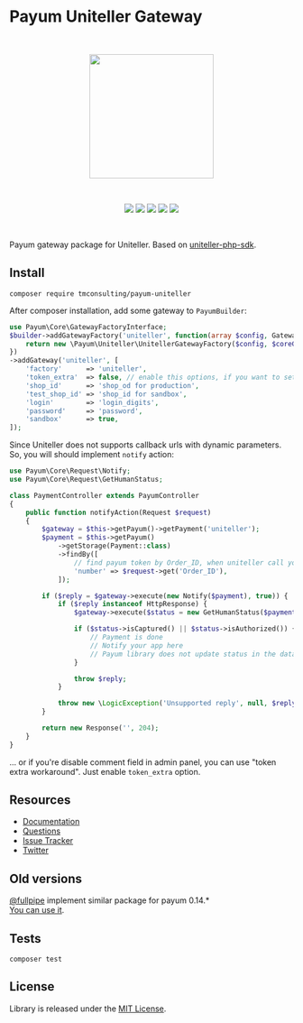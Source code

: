 # Payum Uniteller Gateway

<br />

<p align="center">
    <img src="https://www.uniteller.ru//local/templates/index/img/base/logo.svg" width="220" />
</p>

<br />

<p align="center">
    <img src="https://travis-ci.org/tmconsulting/payum-uniteller-gateway.svg?branch=master" />
    <img src="https://poser.pugx.org/tmconsulting/payum-uniteller-gateway/v/stable" />
    <img src="https://poser.pugx.org/tmconsulting/payum-uniteller-gateway/v/unstable" />
    <img src="https://poser.pugx.org/tmconsulting/payum-uniteller-gateway/license" />
    <img src="https://poser.pugx.org/tmconsulting/payum-uniteller-gateway/composerlock" />
</p>

<br />

Payum gateway package for Uniteller. Based on [uniteller-php-sdk](https://github.com/tmconsulting/uniteller-php-sdk).

## Install

`composer require tmconsulting/payum-uniteller`

After composer installation, add some gateway to `PayumBuilder`:

```php
use Payum\Core\GatewayFactoryInterface;
$builder->addGatewayFactory('uniteller', function(array $config, GatewayFactoryInterface $coreGatewayFactory) {
    return new \Payum\Uniteller\UnitellerGatewayFactory($config, $coreGatewayFactory);
})
->addGateway('uniteller', [
    'factory'      => 'uniteller',
    'token_extra'  => false, // enable this options, if you want to set token to comment field.
    'shop_id'      => 'shop_od for production',
    'test_shop_id' => 'shop_id for sandbox',
    'login'        => 'login_digits',
    'password'     => 'password',
    'sandbox'      => true,
]);
```

Since Uniteller does not supports callback urls with dynamic parameters. So, you will should implement `notify` action:

```php
use Payum\Core\Request\Notify;
use Payum\Core\Request\GetHumanStatus;

class PaymentController extends PayumController
{
    public function notifyAction(Request $request)
    {
        $gateway = $this->getPayum()->getPayment('uniteller');
        $payment = $this->getPayum()
            ->getStorage(Payment::class)
            ->findBy([
                // find payum token by Order_ID, when uniteller call you callback url
                'number' => $request->get('Order_ID'),
            ]);

        if ($reply = $gateway->execute(new Notify($payment), true)) {
            if ($reply instanceof HttpResponse) {
                $gateway->execute($status = new GetHumanStatus($payment));

                if ($status->isCaptured() || $status->isAuthorized()) {
                    // Payment is done
                    // Notify your app here
                    // Payum library does not update status in the database
                }

                throw $reply;
            }

            throw new \LogicException('Unsupported reply', null, $reply);
        }

        return new Response('', 204);
    }
}
```

... or if you're disable comment field in admin panel, you can use "token extra workaround". Just enable `token_extra` option.

## Resources

* [Documentation](https://github.com/Payum/Payum/blob/master/src/Payum/Core/Resources/docs/index.md)
* [Questions](http://stackoverflow.com/questions/tagged/payum)
* [Issue Tracker](https://github.com/Payum/Payum/issues)
* [Twitter](https://twitter.com/payumphp)

## Old versions

[@fullpipe](https://github.com/fullpipe) implement similar package for payum 0.14.* <br>
[You can use it](https://github.com/fullpipe/payum-uniteller).

## Tests

`composer test`

## License

Library is released under the [MIT License](LICENSE).
